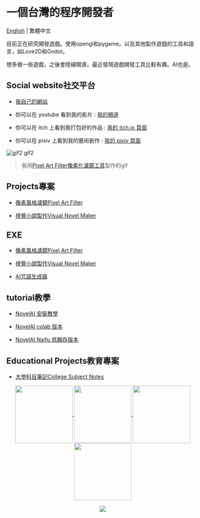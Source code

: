 # 一個台灣的程序開發者
[English](https://github.com/JingShing/JingShing/blob/main/README.md) | 繁體中文

目前正在研究開發遊戲。使用opengl和pygame。以及其他製作遊戲的工具和語言，如Love2D和Godot。

想多做一些遊戲，之後會陸續開源，最近發現遊戲開發工具比較有趣。AI也是。

## Social website社交平台
* [我自己的網站](https://jingshing.com/)

* 你可以在 youtube 看到我的影片 : [我的頻道](https://www.youtube.com/channel/UC2cU-8zZmT8uXfjdTQqD7QQ)

* 你可以在 itch 上看到我打包好的作品 : [我的 itch.io 頁面](https://jingshing.itch.io/)

* 你可以在 pixiv 上看到我的藝術創作 : [我的 pixiv 頁面](https://www.pixiv.net/users/17213989)

![gif2 gif2](https://github.com/JingShing/Pixel-Art-transform-in-python/blob/main/sample/gif2.gif)
> 我用[Pixel Art Filter像素化濾鏡工具](https://jingshing.itch.io/pixel-art-filter)製作的gif

## Projects專案

* [像素風格濾鏡Pixel Art Filter](https://github.com/JingShing/Pixel-Art-transform-in-python)

* [視覺小說製作Visual Novel Maker](https://github.com/JingShing/Visual-Novel-Editor)

## EXE

* [像素風格濾鏡Pixel Art Filter](https://jingshing.itch.io/pixel-art-filter)

* [視覺小說製作Visual Novel Maker](https://github.com/JingShing/Visual-Novel-Editor)

* [AI咒語生成器](https://github.com/JingShing/AI-Drawing-Spell-Generator)

## tutorial教學
* [NovelAI 安裝教學](https://github.com/JingShing/NovelAI-installation-tutorial)

* [NovelAI colab 版本](https://github.com/JingShing/novelai-colab-ver)

* [NovelAI Naifu 低顯存版本](https://github.com/JingShing/NovelAI-4chan-lowvram-ver)

## Educational Projects教育專案
* [大學科目筆記College Subject Notes](https://github.com/university-subject/.github/blob/main/profile/README.md)


<p align="center">
  <a href="https://github.com/JingShing">
    <img align="center"
         height="150em"
         src="https://github-readme-stats.vercel.app/api?username=JingShing&show_icons=true&include_all_commits=true&count_private=true&theme=apprentice&hide_border=true&bg_color=0D1117" />
  </a>
    
  <a href="https://github.com/JingShing">
    <img align="center"
         height="150em"
         src="https://github-readme-streak-stats.herokuapp.com/?user=JingShing&theme=black-ice&hide_border=true&stroke=0000&background=0D1117&ring=e05397&fire=e05397&currStreakLabel=e05397" />
  </a>
  <a href="https://github.com/JingShing">
    <img align="center"
         height="150em"
         src="https://github-readme-stats.vercel.app/api/top-langs?username=JingShing&show_icons=true&include_all_commits=true&count_private=true&theme=apprentice&hide_border=true&bg_color=0D1117&layout=compact"
    />
  </a>
    <a href="https://github.com/JingShing">
    <img align="center"
         height="150em"
         src="https://activity-graph.herokuapp.com/graph?username=JingShing&custom_title=My%20Activity%20Graph!&hide_border=true&bg_color=0D1117&line=fff&point=fff&theme=github" />
  </a>
</p>

<p align="center">
  <a href="https://github.com/JingShing">
    <img
      align="center"
      src="https://github-profile-trophy.vercel.app/?username=JingShing&theme=onedark&no-frame=true&row=1&&margin-w=20&no-bg=true"/>
  </a>
</a>
</p>
